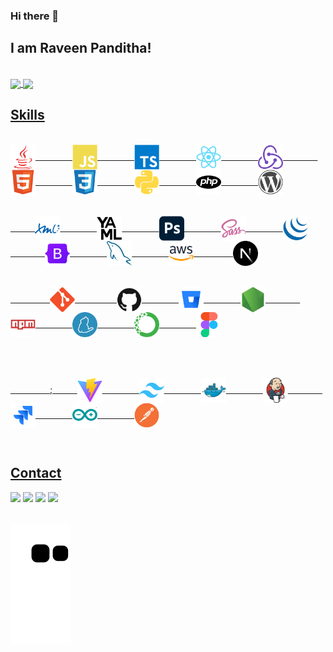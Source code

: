 ### Hi there 👋

<!--
**RaveenP-glitch/RaveenP-glitch** is a ✨ _special_ ✨ repository because its `README.md` (this file) appears on your GitHub profile.

Here are some ideas to get you started:

- 🔭 I’m currently working on ...
- 🌱 I’m currently learning ...
- 👯 I’m looking to collaborate on ...
- 🤔 I’m looking for help with ...
- 💬 Ask me about ...
- 📫 How to reach me: ...
- 😄 Pronouns: ...
- ⚡ Fun fact: ...
-->
## I am Raveen Panditha! 
</br>

 <div>
  <a href="https://github.com/RaveenP-glitch">
   <img align="center" height="170" src="https://github-readme-stats.vercel.app/api/top-langs/?username=RaveenP-glitch&layout=compact&langs_count=16&theme=dracula"/>
  <img align="center" src="https://github-readme-stats.vercel.app/api?username=RaveenP-glitch&show_icons=true&theme=dracula&include_all_commits=true&count_private=true&hide=issues"/>
</div>
 
 ## Skills
<div style="display: inline_block"><br>
  <img height="40" align="center" alt="Erica-Java" height="30" width="40" src="https://raw.githubusercontent.com/devicons/devicon/master/icons/java/java-plain.svg">
 &nbsp;&nbsp;&nbsp;&nbsp;&nbsp;&nbsp;&nbsp;&nbsp;&nbsp;&nbsp;&nbsp;&nbsp;&nbsp;
  <img height="40" align="center" alt="Erica-Js" height="30" width="40" src="https://raw.githubusercontent.com/devicons/devicon/master/icons/javascript/javascript-plain.svg">
 &nbsp;&nbsp;&nbsp;&nbsp;&nbsp;&nbsp;&nbsp;&nbsp;&nbsp;&nbsp;&nbsp;&nbsp;&nbsp;
 <img height="40" align="center" alt="Erica-Ts" height="30" width="40" src="https://raw.githubusercontent.com/devicons/devicon/master/icons/typescript/typescript-plain.svg">
 &nbsp;&nbsp;&nbsp;&nbsp;&nbsp;&nbsp;&nbsp;&nbsp;&nbsp;&nbsp;&nbsp;&nbsp;&nbsp;
  <img height="40" align="center" alt="Erica-React" height="30" width="40" src="https://raw.githubusercontent.com/devicons/devicon/master/icons/react/react-original.svg">
 &nbsp;&nbsp;&nbsp;&nbsp;&nbsp;&nbsp;&nbsp;&nbsp;&nbsp;&nbsp;&nbsp;&nbsp;&nbsp;
  <img height="40" align="center" alt="Erica-Redux" height="30" width="40" src="https://raw.githubusercontent.com/devicons/devicon/master/icons/redux/redux-original.svg">
 &nbsp;&nbsp;&nbsp;&nbsp;&nbsp;&nbsp;&nbsp;&nbsp;&nbsp;&nbsp;&nbsp;&nbsp;&nbsp;
  <img height="40" align="center" alt="Erica-HTML" height="30" width="40" src="https://raw.githubusercontent.com/devicons/devicon/master/icons/html5/html5-original.svg">
 &nbsp;&nbsp;&nbsp;&nbsp;&nbsp;&nbsp;&nbsp;&nbsp;&nbsp;&nbsp;&nbsp;&nbsp;&nbsp;
  <img height="40" align="center" alt="Erica-CSS" height="30" width="40" src="https://raw.githubusercontent.com/devicons/devicon/master/icons/css3/css3-original.svg">
 &nbsp;&nbsp;&nbsp;&nbsp;&nbsp;&nbsp;&nbsp;&nbsp;&nbsp;&nbsp;&nbsp;&nbsp;&nbsp;
   <img height="40" align="center" alt="Erica-Js" height="30" width="40" src="https://raw.githubusercontent.com/devicons/devicon/master/icons/python/python-plain.svg">
  &nbsp;&nbsp;&nbsp;&nbsp;&nbsp;&nbsp;&nbsp;&nbsp;&nbsp;&nbsp;&nbsp;&nbsp;&nbsp;
   <img height="40" align="center" alt="Erica-Js" height="30" width="40" src="https://raw.githubusercontent.com/devicons/devicon/master/icons/php/php-plain.svg">
   &nbsp;&nbsp;&nbsp;&nbsp;&nbsp;&nbsp;&nbsp;&nbsp;&nbsp;&nbsp;&nbsp;&nbsp;&nbsp;
    <img height="40" align="center" alt="Erica-Js" height="30" width="40" src="https://raw.githubusercontent.com/devicons/devicon/master/icons/wordpress/wordpress-plain.svg">
</br></br></br>
  &nbsp;&nbsp;&nbsp;&nbsp;&nbsp;&nbsp;&nbsp;&nbsp;&nbsp;
    <img height="40" align="center" alt="Erica-Js" height="30" width="40" src="https://raw.githubusercontent.com/devicons/devicon/master/icons/xml/xml-plain.svg">
  &nbsp;&nbsp;&nbsp;&nbsp;&nbsp;&nbsp;&nbsp;&nbsp;&nbsp;&nbsp;&nbsp;&nbsp;&nbsp;
    <img height="40" align="center" alt="Erica-Js" height="30" width="40" src="https://raw.githubusercontent.com/devicons/devicon/master/icons/yaml/yaml-plain.svg">
  &nbsp;&nbsp;&nbsp;&nbsp;&nbsp;&nbsp;&nbsp;&nbsp;&nbsp;&nbsp;&nbsp;&nbsp;&nbsp;
    <img height="40" align="center" alt="Erica-Js" height="30" width="40" src="https://raw.githubusercontent.com/devicons/devicon/master/icons/photoshop/photoshop-plain.svg">
  &nbsp;&nbsp;&nbsp;&nbsp;&nbsp;&nbsp;&nbsp;&nbsp;&nbsp;&nbsp;&nbsp;&nbsp;&nbsp;
    <img height="40" align="center" alt="Erica-Js" height="30" width="40" src="https://github.com/devicons/devicon/blob/master/icons/sass/sass-original.svg">
  &nbsp;&nbsp;&nbsp;&nbsp;&nbsp;&nbsp;&nbsp;&nbsp;&nbsp;&nbsp;&nbsp;&nbsp;&nbsp;
    <img height="40" align="center" alt="Erica-Js" height="30" width="40" src="https://github.com/devicons/devicon/blob/master/icons/jquery/jquery-original.svg">
  &nbsp;&nbsp;&nbsp;&nbsp;&nbsp;&nbsp;&nbsp;&nbsp;&nbsp;&nbsp;&nbsp;&nbsp;&nbsp;
    <img height="40" align="center" alt="Erica-Js" height="30" width="40" src="https://github.com/devicons/devicon/blob/master/icons/bootstrap/bootstrap-original.svg">
  &nbsp;&nbsp;&nbsp;&nbsp;&nbsp;&nbsp;&nbsp;&nbsp;&nbsp;&nbsp;&nbsp;&nbsp;&nbsp;
    <img height="40" align="center" alt="Erica-Js" height="30" width="40" src="https://github.com/devicons/devicon/blob/master/icons/mysql/mysql-original.svg">
  &nbsp;&nbsp;&nbsp;&nbsp;&nbsp;&nbsp;&nbsp;&nbsp;&nbsp;&nbsp;&nbsp;&nbsp;&nbsp;
    <img height="40" align="center" alt="Erica-Js" height="30" width="40" src="https://github.com/devicons/devicon/blob/master/icons/amazonwebservices/amazonwebservices-original-wordmark.svg">
  &nbsp;&nbsp;&nbsp;&nbsp;&nbsp;&nbsp;&nbsp;&nbsp;&nbsp;&nbsp;&nbsp;&nbsp;&nbsp;&nbsp;
    <img height="40" align="center" alt="Erica-Js" height="30" width="40" src="https://github.com/devicons/devicon/blob/master/icons/nextjs/nextjs-original.svg">
 </br></br></br>
  &nbsp;&nbsp;&nbsp;&nbsp;&nbsp;&nbsp;&nbsp;&nbsp;&nbsp;&nbsp;&nbsp;&nbsp;&nbsp;&nbsp;&nbsp;
    <img height="40" align="center" alt="Erica-Js" height="30" width="40" src="https://github.com/devicons/devicon/blob/master/icons/git/git-original.svg">
  &nbsp;&nbsp;&nbsp;&nbsp;&nbsp;&nbsp;&nbsp;&nbsp;&nbsp;&nbsp;&nbsp;&nbsp;&nbsp;&nbsp;&nbsp;
    <img height="40" align="center" alt="Erica-Js" height="30" width="40" src="https://github.com/devicons/devicon/blob/master/icons/github/github-original.svg">
  &nbsp;&nbsp;&nbsp;&nbsp;&nbsp;&nbsp;&nbsp;&nbsp;&nbsp;&nbsp;&nbsp;&nbsp;&nbsp;
    <img height="40" align="center" alt="Erica-Js" height="30" width="40" src="https://github.com/devicons/devicon/blob/master/icons/bitbucket/bitbucket-original.svg">
  &nbsp;&nbsp;&nbsp;&nbsp;&nbsp;&nbsp;&nbsp;&nbsp;&nbsp;&nbsp;&nbsp;&nbsp;&nbsp;
    <img height="40" align="center" alt="Erica-Js" height="30" width="40" src="https://github.com/devicons/devicon/blob/master/icons/nodejs/nodejs-original.svg">
  &nbsp;&nbsp;&nbsp;&nbsp;&nbsp;&nbsp;&nbsp;&nbsp;&nbsp;&nbsp;&nbsp;&nbsp;&nbsp;
    <img height="40" align="center" alt="Erica-Js" height="30" width="40" src="https://github.com/devicons/devicon/blob/master/icons/npm/npm-original-wordmark.svg">
    &nbsp;&nbsp;&nbsp;&nbsp;&nbsp;&nbsp;&nbsp;&nbsp;&nbsp;&nbsp;&nbsp;&nbsp;&nbsp;
    <img height="40" align="center" alt="Erica-Js" height="30" width="40" src="https://github.com/devicons/devicon/blob/master/icons/yarn/yarn-original.svg">
  &nbsp;&nbsp;&nbsp;&nbsp;&nbsp;&nbsp;&nbsp;&nbsp;&nbsp;&nbsp;&nbsp;&nbsp;&nbsp;
    <img height="40" align="center" alt="Erica-Js" height="30" width="40" src="https://github.com/devicons/devicon/blob/master/icons/anaconda/anaconda-original.svg">
  &nbsp;&nbsp;&nbsp;&nbsp;&nbsp;&nbsp;&nbsp;&nbsp;&nbsp;&nbsp;&nbsp;&nbsp;&nbsp;
    <img height="40" align="center" alt="Erica-Js" height="30" width="40" src="https://github.com/devicons/devicon/blob/master/icons/figma/figma-original.svg">

  </br></br></br>
  &nbsp;&nbsp;&nbsp;&nbsp;&nbsp;&nbsp;&nbsp;&nbsp;&nbsp;&nbsp;&nbsp;&nbsp;&nbsp;&nbsp;&nbsp;&nbsp;;&nbsp;&nbsp;&nbsp;&nbsp;&nbsp;&nbsp;&nbsp;&nbsp;&nbsp;
    <img height="40" align="center" alt="Erica-Js" height="30" width="40" src="https://github.com/devicons/devicon/blob/master/icons/vitejs/vitejs-original.svg">
  &nbsp;&nbsp;&nbsp;&nbsp;&nbsp;&nbsp;&nbsp;&nbsp;&nbsp;&nbsp;&nbsp;&nbsp;&nbsp;
    <img height="40" align="center" alt="Erica-Js" height="30" width="40" src="https://github.com/devicons/devicon/blob/master/icons/tailwindcss/tailwindcss-original.svg">
  &nbsp;&nbsp;&nbsp;&nbsp;&nbsp;&nbsp;&nbsp;&nbsp;&nbsp;&nbsp;&nbsp;&nbsp;&nbsp;
    <img height="40" align="center" alt="Erica-Js" height="30" width="40" src="https://github.com/devicons/devicon/blob/master/icons/docker/docker-original.svg">
  &nbsp;&nbsp;&nbsp;&nbsp;&nbsp;&nbsp;&nbsp;&nbsp;&nbsp;&nbsp;&nbsp;&nbsp;&nbsp;
    <img height="40" align="center" alt="Erica-Js" height="30" width="40" src="https://github.com/devicons/devicon/blob/master/icons/jenkins/jenkins-original.svg">
  &nbsp;&nbsp;&nbsp;&nbsp;&nbsp;&nbsp;&nbsp;&nbsp;&nbsp;&nbsp;&nbsp;&nbsp;&nbsp;
    <img height="40" align="center" alt="Erica-Js" height="30" width="40" src="https://github.com/devicons/devicon/blob/master/icons/jira/jira-original.svg">
  &nbsp;&nbsp;&nbsp;&nbsp;&nbsp;&nbsp;&nbsp;&nbsp;&nbsp;&nbsp;&nbsp;&nbsp;&nbsp;
    <img height="40" align="center" alt="Erica-Js" height="30" width="40" src="https://github.com/devicons/devicon/blob/master/icons/arduino/arduino-original.svg">
  &nbsp;&nbsp;&nbsp;&nbsp;&nbsp;&nbsp;&nbsp;&nbsp;&nbsp;&nbsp;&nbsp;&nbsp;&nbsp;
    <img height="40" align="center" alt="Erica-Js" height="30" width="40" src="https://github.com/devicons/devicon/blob/master/icons/postman/postman-original.svg">
</div>
  
</br>

## Contact 
<div> 
  <a href="https://www.linkedin.com/in/ericagrundy" target="_blank"><img src="https://img.shields.io/badge/-LinkedIn-%230077B5?style=for-the-badge&logo=linkedin&logoColor=white" target="_blank"></a> 
  <a href="https://x.com/raveen9011234?t=6v4t3Bvfh75bGqPnhm5RnA&s=08" target="_blank"><img src="https://img.shields.io/badge/-Twitter-%23EA4335?style=for-the-badge&logo=twitter&logoColor=white" target="_blank"></a>
  <a href="https://instagram.com/lodiya_labs" target="_blank"><img src="https://img.shields.io/badge/-Instagram-%23E4405F?style=for-the-badge&logo=instagram&logoColor=white" target="_blank"></a>
  <a href = "mailto: raveenpanditha8@gmail.com"><img src="https://img.shields.io/badge/-Gmail-%23333?style=for-the-badge&logo=gmail&logoColor=white" target="_blank"></a>
 </br>
</br>
 
  ![Snake animation](https://github.com/RaveenP-glitch/RaveenP-glitch/blob/output/github-contribution-grid-snake.svg)
 
</div>

